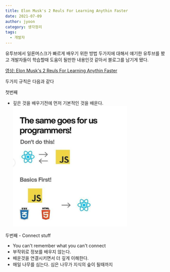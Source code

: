 ```yaml
---
title: Elon Musk's 2 Reuls For Learning Anythin Faster
date: 2021-07-09
author: jyoon
category: 생각정리
tags:
  - 개발자
---
```


유투브에서 일론머스크가 빠르게 배우기 위한 방법 두가지에 대해서 얘기한 유투브를 봤고 개발자들이 학습할때 도움이 될만한 내용인것 같아서 블로그를 남기게 됐다.

[영상: Elon Musk's 2 Reuls For Learning Anythin Faster](https://www.youtube.com/watch?v=xLkC-ODKQSc)

두가지 규칙은 다음과 같다

첫번째

* 깊은 것을 배우기전에 먼저 기본적인 것을 배운다.
  ![](./img/img.png)

두번째 - Connect stuff

* You can't remember what you can't connect
* 부작위로 정보를 배우지 않는다.
* 배운것을 연결시키면서 더 깊게 이해한다.
* 매일 나무를 심는다. 심은 나무가 지식의 숲이 될때까지
